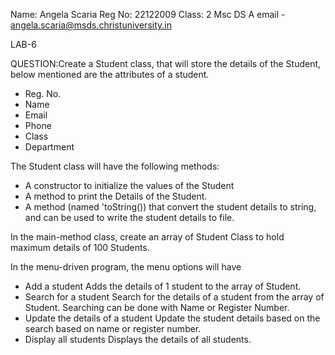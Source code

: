 Name: Angela Scaria
Reg No: 22122009
Class: 2 Msc DS A
email - angela.scaria@msds.christuniversity.in

LAB-6

QUESTION:Create a Student class, that will store the details of the Student, below mentioned are the attributes of a student.
- Reg. No.
- Name
- Email
- Phone
- Class
- Department

The Student class will have the following methods:
- A constructor to initialize the values of the Student
- A method to print the Details of the Student.
- A method (named 'toString()) that convert the student details to string, and can be used to write the student details to file.

In the main-method class, create an array of Student Class to hold maximum details of 100 Students.

In the menu-driven program, the menu options will have

- Add a student
    Adds the details of 1 student to the array of Student.
- Search for a student
    Search for the details of a student from the array of Student.
    Searching can be done with Name or Register Number.
- Update the details of a student
    Update the student details based on the search based on name or register number.
- Display all students
    Displays the details of all students.



